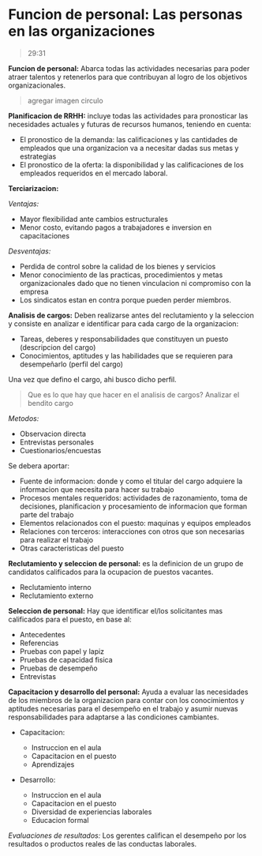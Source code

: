 # Funcion de personal: Las personas en las organizaciones

> 29:31

**Funcion de personal:** Abarca todas las actividades necesarias para poder atraer talentos y retenerlos para que contribuyan al logro de los objetivos organizacionales.

> agregar imagen circulo

**Planificacion de RRHH:** incluye todas las actividades para pronosticar las necesidades actuales y futuras de recursos humanos, teniendo en cuenta:

- El pronostico de la demanda: las calificaciones y las cantidades de empleados que una organizacion va a necesitar dadas sus metas y estrategias
- El pronostico de la oferta: la disponibilidad y las calificaciones de los empleados requeridos en el mercado laboral.

**Terciarizacion:**

*Ventajas:*

- Mayor flexibilidad ante cambios estructurales
- Menor costo, evitando pagos a trabajadores e inversion en capacitaciones

*Desventajas:*

- Perdida de control sobre la calidad de los bienes y servicios
- Menor conocimiento de las practicas, procedimientos y metas organizacionales dado que no tienen vinculacion ni compromiso con la empresa
- Los sindicatos estan en contra porque pueden perder miembros.

**Analisis de cargos:** Deben realizarse antes del reclutamiento y la seleccion y consiste en analizar e identificar para cada cargo de la organizacion:

- Tareas, deberes y responsabilidades que constituyen un puesto \(descripcion del cargo)
- Conocimientos, aptitudes y las habilidades que se requieren para desempeñarlo \(perfil del cargo)

Una vez que defino el cargo, ahi busco dicho perfil.

> Que es lo que hay que hacer en el analisis de cargos? Analizar el bendito cargo

*Metodos:*

- Observacion directa
- Entrevistas personales
- Cuestionarios/encuestas

Se debera aportar:

- Fuente de informacion: donde y como el titular del cargo adquiere la informacion que necesita para hacer su trabajo
- Procesos mentales requeridos: actividades de razonamiento, toma de decisiones, planificacion y procesamiento de informacion que forman parte del trabajo
- Elementos relacionados con el puesto: maquinas y equipos empleados
- Relaciones con terceros: interacciones con otros que son necesarias para realizar el trabajo
- Otras caracteristicas del puesto

**Reclutamiento y seleccion de personal:** es la definicion de un grupo de candidatos calificados para la ocupacion de puestos vacantes.  

- Reclutamiento interno
- Reclutamiento externo

**Seleccion de personal:** Hay que identificar el/los solicitantes mas calificados para el puesto, en base al:

- Antecedentes
- Referencias
- Pruebas con papel y lapiz
- Pruebas de capacidad fisica
- Pruebas de desempeño
- Entrevistas

**Capacitacion y desarrollo del personal:** Ayuda a evaluar las necesidades de los miembros de la organizacion para contar con los conocimientos y aptitudes necesarias para el desempeño en el trabajo y asumir nuevas responsabilidades para adaptarse a las condiciones cambiantes.

- Capacitacion:

    - Instruccion en el aula
    - Capacitacion en el puesto
    - Aprendizajes

- Desarrollo:

    - Instruccion en el aula
    - Capacitacion en el puesto
    - Diversidad de experiencias laborales
    - Educacion formal

*Evaluaciones de resultados:* Los gerentes califican el desempeño por los resultados o productos reales de las conductas laborales.
